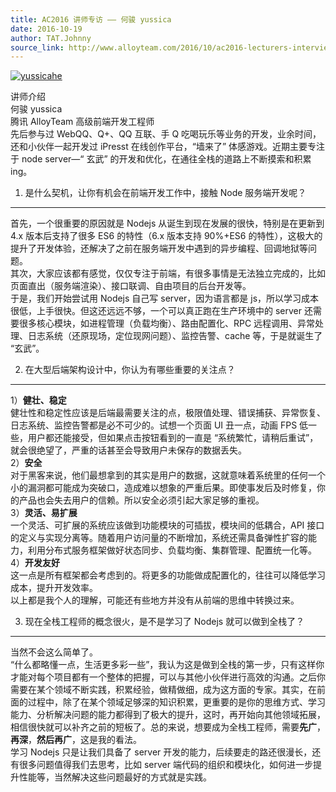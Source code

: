 ```yaml
---
title: AC2016 讲师专访 —— 何骏 yussica
date: 2016-10-19
author: TAT.Johnny
source_link: http://www.alloyteam.com/2016/10/ac2016-lecturers-interview-he-jun-yussica/
---
```


<!-- {% raw %} - for jekyll -->

[![yussicahe](http://www.alloyteam.com/wp-content/uploads/2016/10/yussicahe-300x300.jpg)](http://www.alloyteam.com/wp-content/uploads/2016/10/yussicahe.jpg)

讲师介绍  
何骏 yussica  
腾讯 AlloyTeam 高级前端开发工程师  
先后参与过 WebQQ、Q+、QQ 互联、手 Q 吃喝玩乐等业务的开发，业余时间，还和小伙伴一起开发过 iPresst 在线创作平台，“墙来了” 体感游戏。近期主要专注于 node server—“ 玄武” 的开发和优化，在通往全栈的道路上不断摸索和积累 ing。

1. 是什么契机，让你有机会在前端开发工作中，接触 Node 服务端开发呢？  

* * *

首先，一个很重要的原因就是 Nodejs 从诞生到现在发展的很快，特别是在更新到 4.x 版本后支持了很多 ES6 的特性（6.x 版本支持 90%+ES6 的特性），这极大的提升了开发体验，还解决了之前在服务端开发中遇到的异步编程、回调地狱等问题。  
其次，大家应该都有感觉，仅仅专注于前端，有很多事情是无法独立完成的，比如页面直出（服务端渲染）、接口联调、自由项目的后台开发等。  
于是，我们开始尝试用 Nodejs 自己写 server，因为语言都是 js，所以学习成本很低，上手很快。但这还远远不够，一个可以真正跑在生产环境中的 server 还需要很多核心模块，如进程管理（负载均衡）、路由配置化、RPC 远程调用、异常处理、日志系统（还原现场，定位现网问题）、监控告警、cache 等，于是就诞生了 “玄武”。

2. 在大型后端架构设计中，你认为有哪些重要的关注点？  

* * *

1）**健壮、稳定**  
健壮性和稳定性应该是后端最需要关注的点，极限值处理、错误捕获、异常恢复、日志系统、监控告警都是必不可少的。试想一个页面 UI 丑一点，动画 FPS 低一些，用户都还能接受，但如果点击按钮看到的一直是 “系统繁忙，请稍后重试”，就会很绝望了，严重的话甚至会导致用户未保存的数据丢失。  
2）**安全**  
对于黑客来说，他们最想拿到的其实是用户的数据，这就意味着系统里的任何一个小的漏洞都可能成为突破口，造成难以想象的严重后果。即使事发后及时修复，你的产品也会失去用户的信赖。所以安全必须引起大家足够的重视。  
3）**灵活、易扩展**  
一个灵活、可扩展的系统应该做到功能模块的可插拔，模块间的低耦合，API 接口的定义与实现分离等。随着用户访问量的不断增加，系统还需具备弹性扩容的能力，利用分布式服务框架做好状态同步、负载均衡、集群管理、配置统一化等。  
4）**开发友好**  
这一点是所有框架都会考虑到的。将更多的功能做成配置化的，往往可以降低学习成本，提升开发效率。  
以上都是我个人的理解，可能还有些地方并没有从前端的思维中转换过来。

3. 现在全栈工程师的概念很火，是不是学习了 Nodejs 就可以做到全栈了？  

* * *

当然不会这么简单了。  
“什么都略懂一点，生活更多彩一些”，我认为这是做到全栈的第一步，只有这样你才能对每个项目都有一个整体的把握，可以与其他小伙伴进行高效的沟通。之后你需要在某个领域不断实践，积累经验，做精做细，成为这方面的专家。其实，在前面的过程中，除了在某个领域足够深的知识积累，更重要的是你的思维方式、学习能力、分析解决问题的能力都得到了极大的提升，这时，再开始向其他领域拓展，相信很快就可以补齐之前的短板了。总的来说，想要成为全栈工程师，需要**先广**，**再深**，**然后再广**，这是我的看法。  
学习 Nodejs 只是让我们具备了 server 开发的能力，后续要走的路还很漫长，还有很多问题值得我们去思考，比如 server 端代码的组织和模块化，如何进一步提升性能等，当然解决这些问题最好的方式就是实践。

<!-- {% endraw %} - for jekyll -->